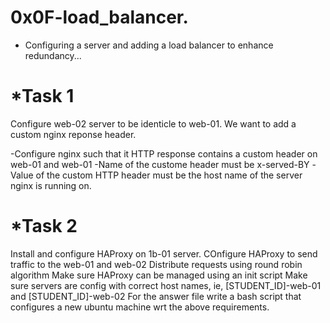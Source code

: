 0x0F-load_balancer.
===================

* Configuring a server and adding  a load balancer to enhance redundancy...

*Task 1
========
Configure web-02 server to be identicle to web-01.
We want to add a custom nginx reponse header.

-Configure nginx such that it HTTP response contains a custom header on web-01 and web-01
-Name of the custome header must be x-served-BY
-Value of the custom HTTP header must be the host name of the server nginx is running on.

*Task 2
========
Install and configure HAProxy on 1b-01 server.
COnfigure HAProxy to send traffic to the web-01 and web-02
Distribute requests using round robin algorithm
Make sure HAProxy can be managed using an init script
Make sure servers are config with correct host names, ie, [STUDENT_ID]-web-01 and [STUDENT_ID]-web-02
For the answer file write a bash script that configures a new ubuntu machine wrt the above requirements.
